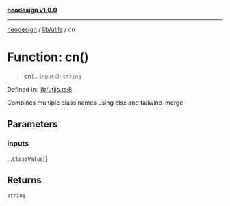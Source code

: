 [**neodesign v1.0.0**](../../../README.md)

***

[neodesign](../../../modules.md) / [lib/utils](../README.md) / cn

# Function: cn()

> **cn**(...`inputs`): `string`

Defined in: [lib/utils.ts:8](https://github.com/mladjom/neodesign/blob/12ebc446849a001345c104056aef95c6372b148e/lib/utils.ts#L8)

Combines multiple class names using clsx and tailwind-merge

## Parameters

### inputs

...`ClassValue`[]

## Returns

`string`
